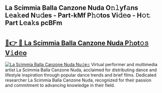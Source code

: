## La Scimmia Balla Canzone Nuda O𝚗𝚕yf𝚊ns L𝚎a𝚔ed N𝚞𝚍es - Part-kMf P𝚑𝚘tos Vi𝚍𝚎o - H𝚘𝚝 Part L𝚎a𝚔s pcBFm

# <h2><a href="http://kfdca0.oniu.top/?m=La+Scimmia+Balla+Canzone+Nuda">🔗👉 🔴 La Scimmia Balla Canzone Nuda P𝚑ot𝚘𝚜 V𝚒d𝚎o</a></h2>

[![La Scimmia Balla Canzone Nuda Nu𝚍e𝚜](https://i.imgur.com/0qMVB7G.gif)](http://kfdca0.oniu.top/?m=La+Scimmia+Balla+Canzone+Nuda)
Virtual performer and multimedia artist La Scimmia Balla Canzone Nuda, acclaimed for distributing dance and lifestyle inspiration through popular dance trends and brief films. Dedicated researcher La Scimmia Balla Canzone Nuda, recognized for their passion and commitment to advancing knowledge in their field.  
